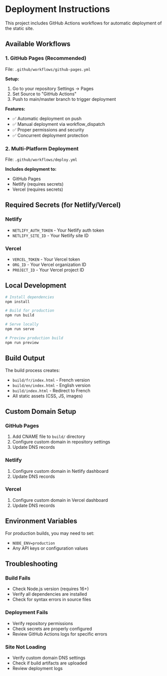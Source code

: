# Deployment Instructions

This project includes GitHub Actions workflows for automatic deployment of the static site.

## Available Workflows

### 1. GitHub Pages (Recommended)
File: `.github/workflows/github-pages.yml`

**Setup:**
1. Go to your repository Settings → Pages
2. Set Source to "GitHub Actions"
3. Push to main/master branch to trigger deployment

**Features:**
- ✅ Automatic deployment on push
- ✅ Manual deployment via workflow_dispatch
- ✅ Proper permissions and security
- ✅ Concurrent deployment protection

### 2. Multi-Platform Deployment
File: `.github/workflows/deploy.yml`

**Includes deployment to:**
- GitHub Pages
- Netlify (requires secrets)
- Vercel (requires secrets)

## Required Secrets (for Netlify/Vercel)

### Netlify
- `NETLIFY_AUTH_TOKEN` - Your Netlify auth token
- `NETLIFY_SITE_ID` - Your Netlify site ID

### Vercel
- `VERCEL_TOKEN` - Your Vercel token
- `ORG_ID` - Your Vercel organization ID
- `PROJECT_ID` - Your Vercel project ID

## Local Development

```bash
# Install dependencies
npm install

# Build for production
npm run build

# Serve locally
npm run serve

# Preview production build
npm run preview
```

## Build Output

The build process creates:
- `build/fr/index.html` - French version
- `build/en/index.html` - English version
- `build/index.html` - Redirect to French
- All static assets (CSS, JS, images)

## Custom Domain Setup

### GitHub Pages
1. Add CNAME file to `build/` directory
2. Configure custom domain in repository settings
3. Update DNS records

### Netlify
1. Configure custom domain in Netlify dashboard
2. Update DNS records

### Vercel
1. Configure custom domain in Vercel dashboard
2. Update DNS records

## Environment Variables

For production builds, you may need to set:
- `NODE_ENV=production`
- Any API keys or configuration values

## Troubleshooting

### Build Fails
- Check Node.js version (requires 16+)
- Verify all dependencies are installed
- Check for syntax errors in source files

### Deployment Fails
- Verify repository permissions
- Check secrets are properly configured
- Review GitHub Actions logs for specific errors

### Site Not Loading
- Verify custom domain DNS settings
- Check if build artifacts are uploaded
- Review deployment logs 